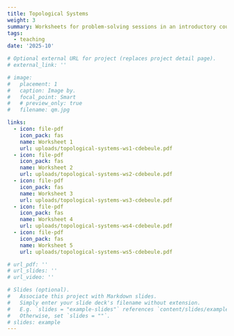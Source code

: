 ```yaml
---
title: Topological Systems
weight: 3
summary: Worksheets for problem-solving sessions in an introductory course on topological systems, including topological insulators, Majorana bound states, and the abelian toric code.
tags:
  - teaching
date: '2025-10'

# Optional external URL for project (replaces project detail page).
# external_link: ''

# image:
#   placement: 1
#   caption: Image by.
#   focal_point: Smart
#   # preview_only: true
#   filename: qm.jpg

links:
  - icon: file-pdf
    icon_pack: fas
    name: Worksheet 1
    url: uploads/topological-systems-ws1-cdebeule.pdf
  - icon: file-pdf
    icon_pack: fas
    name: Worksheet 2
    url: uploads/topological-systems-ws2-cdebeule.pdf
  - icon: file-pdf
    icon_pack: fas
    name: Worksheet 3
    url: uploads/topological-systems-ws3-cdebeule.pdf
  - icon: file-pdf
    icon_pack: fas
    name: Worksheet 4
    url: uploads/topological-systems-ws4-cdebeule.pdf
  - icon: file-pdf
    icon_pack: fas
    name: Worksheet 5
    url: uploads/topological-systems-ws5-cdebeule.pdf

# url_pdf: ''
# url_slides: ''
# url_video: ''

# Slides (optional).
#   Associate this project with Markdown slides.
#   Simply enter your slide deck's filename without extension.
#   E.g. `slides = "example-slides"` references `content/slides/example-slides.md`.
#   Otherwise, set `slides = ""`.
# slides: example
---
```

